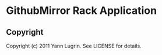 GithubMirror Rack Application
=============================

Copyright
---------

Copyright (c) 2011 Yann Lugrin. See LICENSE for details.

